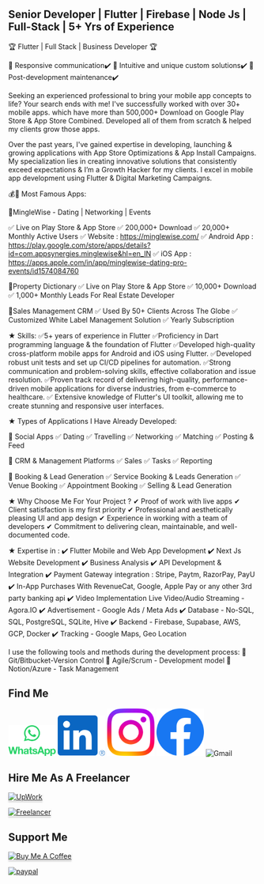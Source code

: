 ## Senior Developer | Flutter | Firebase | Node Js | Full-Stack | 5+ Yrs of Experience

🏆 Flutter | Full Stack | Business Developer 🏆

🌟 Responsive communication✔️
🌟 Intuitive and unique custom solutions✔️
🌟 Post-development maintenance✔️

Seeking an experienced professional to bring your mobile app concepts to life? Your search ends with me! I've successfully worked with over 30+ mobile apps. which have more than 500,000+ Download on Google Play Store & App Store Combined. Developed all of them from scratch & helped my clients grow those apps.

Over the past years, I've gained expertise in developing, launching & growing applications with App Store Optimizations & App Install Campaigns. My specialization lies in creating innovative solutions that consistently exceed expectations & I’m a Growth Hacker for my clients. I excel in mobile app development using Flutter & Digital Marketing Campaigns.

💰🚀 Most Famous Apps:

🌟MingleWise - Dating | Networking | Events

✅ Live on Play Store & App Store
✅ 200,000+ Download
✅ 20,000+ Monthly Active Users
✅ Website : https://minglewise.com/
✅ Android App : https://play.google.com/store/apps/details?id=com.appsynergies.minglewise&hl=en_IN
✅ iOS App : https://apps.apple.com/in/app/minglewise-dating-pro-events/id1574084760

🌟Property Dictionary
✅ Live on Play Store & App Store
✅ 10,000+ Download
✅ 1,000+ Monthly Leads For Real Estate Developer

🌟Sales Management CRM
✅ Used By 50+ Clients Across The Globe
✅ Customized White Label Management Solution
✅ Yearly Subscription

★ Skills:
✅5+ years of experience in Flutter
✅Proficiency in Dart programming language & the foundation of Flutter
✅Developed high-quality cross-platform mobile apps for Android and iOS using Flutter.
✅Developed robust unit tests and set up CI/CD pipelines for automation.
✅Strong communication and problem-solving skills, effective collaboration and issue resolution.
✅Proven track record of delivering high-quality, performance-driven mobile applications for diverse industries, from e-commerce to healthcare.
✅ Extensive knowledge of Flutter's UI toolkit, allowing me to create stunning and responsive user interfaces.

★ Types of Applications I Have Already Developed:

🌟 Social Apps
✅ Dating
✅ Travelling
✅ Networking
✅ Matching
✅ Posting & Feed

🌟 CRM & Management Platforms
✅ Sales
✅ Tasks
✅ Reporting

🌟 Booking & Lead Generation
✅ Service Booking & Leads Generation
✅ Venue Booking
✅ Appointment Booking
✅ Selling & Lead Generation

★ Why Choose Me For Your Project ?
✔ Proof of work with live apps
✔ Client satisfaction is my first priority
✔ Professional and aesthetically pleasing UI and app design
✔ Experience in working with a team of developers
✔ Commitment to delivering clean, maintainable, and well-documented code.

★ Expertise in :
✔️ Flutter Mobile and Web App Development
✔️ Next Js Website Development
✔️ Business Analysis
✔️ API Development & Integration
✔️ Payment Gateway integration : Stripe, Paytm, RazorPay, PayU
✔️ In-App Purchases With RevenueCat, Google, Apple Pay or any other 3rd party banking api
✔️ Video Implementation Live Video/Audio Streaming - Agora.IO
✔️ Advertisement - Google Ads / Meta Ads
✔️ Database - No-SQL, SQL, PostgreSQL, SQLite, Hive
✔️ Backend - Firebase, Supabase, AWS, GCP, Docker
✔️ Tracking - Google Maps, Geo Location

I use the following tools and methods during the development process:
🌟 Git/Bitbucket-Version Control
🌟 Agile/Scrum - Development model
🌟 Notion/Azure - Task Management

## Find Me

<div class="row">
<img src='public/icons/whatsapp/whatsapp-vertical.svg' alt="Whatsapp Vertical" width="96">
<img src='public/icons/linkedin/linkedin.svg' alt="LinkedIn" width="96">
<img src='public/icons/instagram/instagram.svg' alt="Instagram" width="96">
<img src='public/icons/facebook/facebook.svg' alt="Facebook" width="96">
<img src='public/icons/gmail/gmail.svg' alt="Gmail" width="96">
</div>

## Hire Me As A Freelancer

<a href="https://www.upwork.com/freelancers/~01f267a3d02b20a278?mp_source=share" target="_blank"><img src="https://firebasestorage.googleapis.com/v0/b/hardikvij-1254e.appspot.com/o/AppIcon_Circle_UpGreen.jpg?alt=media&token=ad66cbe0-be00-46d9-b277-83050468a0d0" alt="UpWork" style="height: 41px !important;width: 41px !important;box-shadow: 0px 3px 2px 0px rgba(190, 190, 190, 0.5) !important;-webkit-box-shadow: 0px 3px 2px 0px rgba(190, 190, 190, 0.5) !important;" ></a>

<a href="https://www.freelancer.com/u/hardikvij195" target="_blank"><img src="https://firebasestorage.googleapis.com/v0/b/hardikvij-1254e.appspot.com/o/freelancer-1.svg?alt=media&token=480c0001-eac9-4b7f-a94b-602c81f7d4c7" alt="Freelancer" style="height: 41px !important;width: 41px !important;box-shadow: 0px 3px 2px 0px rgba(190, 190, 190, 0.5) !important;-webkit-box-shadow: 0px 3px 2px 0px rgba(190, 190, 190, 0.5) !important;" ></a>

## Support Me

<a href="https://www.buymeacoffee.com/hardikvij195" target="_blank"><img src="https://www.buymeacoffee.com/assets/img/custom_images/orange_img.png" alt="Buy Me A Coffee" style="height: 41px !important;width: 174px !important;box-shadow: 0px 3px 2px 0px rgba(190, 190, 190, 0.5) !important;-webkit-box-shadow: 0px 3px 2px 0px rgba(190, 190, 190, 0.5) !important;" ></a>

<p>
  <a href="https://www.paypal.me/HardikVij">
      <img src="https://www.paypalobjects.com/webstatic/mktg/logo/pp_cc_mark_37x23.jpg" alt="paypal">
  </a>
</p>
